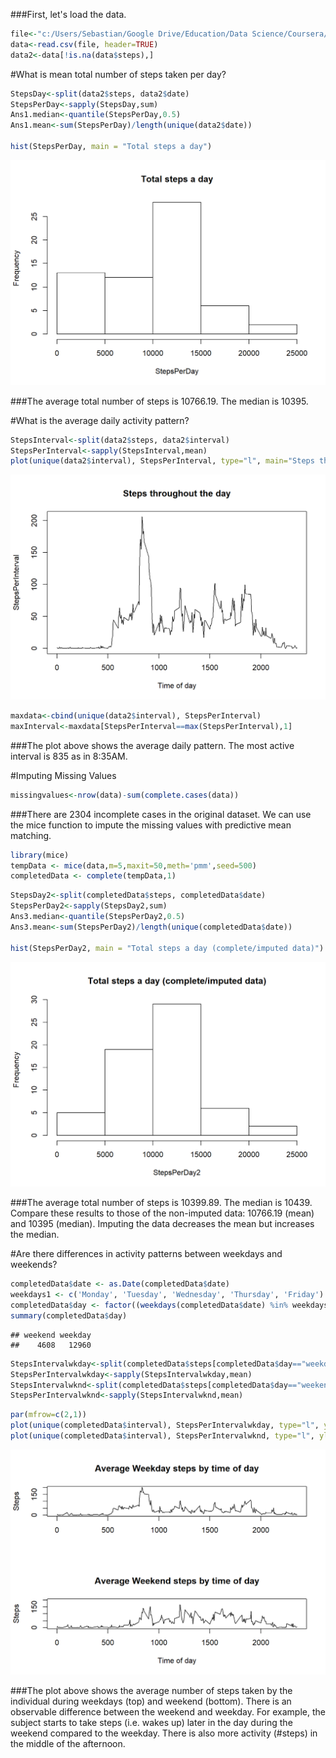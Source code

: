 
###First, let's load the data. 

```r
file<-"c:/Users/Sebastian/Google Drive/Education/Data Science/Coursera/Reproducible Research/RepData_PeerAssessment1/activity/activity.csv"
data<-read.csv(file, header=TRUE)
data2<-data[!is.na(data$steps),]
```



#What is mean total number of steps taken per day?

```r
StepsDay<-split(data2$steps, data2$date)
StepsPerDay<-sapply(StepsDay,sum)
Ans1.median<-quantile(StepsPerDay,0.5)
Ans1.mean<-sum(StepsPerDay)/length(unique(data2$date))

hist(StepsPerDay, main = "Total steps a day")
```

![](CP1_files/figure-html/unnamed-chunk-2-1.png)<!-- -->

###The average total number of steps is 10766.19. The median is 10395.




#What is the average daily activity pattern?

```r
StepsInterval<-split(data2$steps, data2$interval)
StepsPerInterval<-sapply(StepsInterval,mean)
plot(unique(data2$interval), StepsPerInterval, type="l", main="Steps throughout the day", xlab="Time of day")
```

![](CP1_files/figure-html/unnamed-chunk-3-1.png)<!-- -->

```r
maxdata<-cbind(unique(data2$interval), StepsPerInterval)
maxInterval<-maxdata[StepsPerInterval==max(StepsPerInterval),1]
```
###The plot above shows the average daily pattern. The most active interval is 835 as in 8:35AM.  



#Imputing Missing Values


```r
missingvalues<-nrow(data)-sum(complete.cases(data))
```
###There are 2304 incomplete cases in the original dataset. We can use the mice function to impute the missing values with predictive mean matching.  

```r
library(mice)
tempData <- mice(data,m=5,maxit=50,meth='pmm',seed=500)
completedData <- complete(tempData,1)
```

```r
StepsDay2<-split(completedData$steps, completedData$date)
StepsPerDay2<-sapply(StepsDay2,sum)
Ans3.median<-quantile(StepsPerDay2,0.5)
Ans3.mean<-sum(StepsPerDay2)/length(unique(completedData$date))

hist(StepsPerDay2, main = "Total steps a day (complete/imputed data)")
```

![](CP1_files/figure-html/unnamed-chunk-6-1.png)<!-- -->


###The average total number of steps is 10399.89. The median is 10439. Compare these results to those of the non-imputed data: 10766.19 (mean) and 10395 (median). Imputing the data decreases the mean but increases the median. 

#Are there differences in activity patterns between weekdays and weekends?


```r
completedData$date <- as.Date(completedData$date)
weekdays1 <- c('Monday', 'Tuesday', 'Wednesday', 'Thursday', 'Friday')
completedData$day <- factor((weekdays(completedData$date) %in% weekdays1), levels=c(FALSE, TRUE), labels=c('weekend', 'weekday') )
summary(completedData$day)
```

```
## weekend weekday 
##    4608   12960
```


```r
StepsIntervalwkday<-split(completedData$steps[completedData$day=="weekday"], completedData$interval)
StepsPerIntervalwkday<-sapply(StepsIntervalwkday,mean)
StepsIntervalwknd<-split(completedData$steps[completedData$day=="weekend"], completedData$interval)
StepsPerIntervalwknd<-sapply(StepsIntervalwknd,mean)
```


```r
par(mfrow=c(2,1))
plot(unique(completedData$interval), StepsPerIntervalwkday, type="l", ylim=c(0,200), xlab= "", main="Average Weekday steps by time of day", ylab="Steps")
plot(unique(completedData$interval), StepsPerIntervalwknd, type="l", ylim=c(0,200), xlab="Time of day", main="Average Weekend steps by time of day", ylab="Steps")
```

![](CP1_files/figure-html/unnamed-chunk-9-1.png)<!-- -->

###The plot above shows the average number of steps taken by the individual during weekdays (top) and weekend (bottom). There is an observable difference between the weekend and weekday. For example, the subject starts to take steps (i.e. wakes up) later in the day during the weekend compared to the weekday. There is also more activity (#steps) in the middle of the afternoon. 
